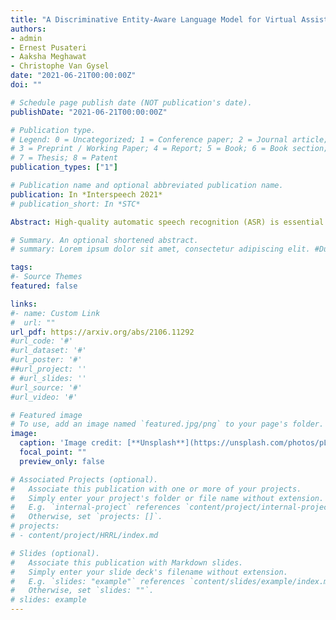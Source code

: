 ```yaml
---
title: "A Discriminative Entity-Aware Language Model for Virtual Assistants"
authors:
- admin
- Ernest Pusateri
- Aaksha Meghawat
- Christophe Van Gysel
date: "2021-06-21T00:00:00Z"
doi: ""

# Schedule page publish date (NOT publication's date).
publishDate: "2021-06-21T00:00:00Z"

# Publication type.
# Legend: 0 = Uncategorized; 1 = Conference paper; 2 = Journal article;
# 3 = Preprint / Working Paper; 4 = Report; 5 = Book; 6 = Book section;
# 7 = Thesis; 8 = Patent
publication_types: ["1"]

# Publication name and optional abbreviated publication name.
publication: In *Interspeech 2021*
# publication_short: In *STC*

Abstract: High-quality automatic speech recognition (ASR) is essential for virtual assistants (VAs) to work well. However, ASR often performs poorly on VA requests containing named entities. In this work, we start from the observation that many ASR errors on named entities are inconsistent with real-world knowledge. We extend previous discriminative n-gram language modeling approaches to incorporate real-world knowledge from a Knowledge Graph (KG), using features that capture entity type-entity and entity-entity relationships. We apply our model through an efficient lattice rescoring process, achieving relative sentence error rate reductions of more than 25% on some synthesized test sets covering less popular entities, with minimal degradation on a uniformly sampled VA test set.

# Summary. An optional shortened abstract.
# summary: Lorem ipsum dolor sit amet, consectetur adipiscing elit. #Duis posuere tellus ac convallis placerat. Proin tincidunt magna #sed ex sollicitudin condimentum.

tags:
#- Source Themes
featured: false

links:
#- name: Custom Link
#  url: ""
url_pdf: https://arxiv.org/abs/2106.11292
#url_code: '#'
#url_dataset: '#'
#url_poster: '#'
##url_project: ''
# #url_slides: ''
#url_source: '#'
#url_video: '#'

# Featured image
# To use, add an image named `featured.jpg/png` to your page's folder. 
image:
  caption: 'Image credit: [**Unsplash**](https://unsplash.com/photos/pLCdAaMFLTE)'
  focal_point: ""
  preview_only: false

# Associated Projects (optional).
#   Associate this publication with one or more of your projects.
#   Simply enter your project's folder or file name without extension.
#   E.g. `internal-project` references `content/project/internal-project/index.md`.
#   Otherwise, set `projects: []`.
# projects:
# - content/project/HRRL/index.md

# Slides (optional).
#   Associate this publication with Markdown slides.
#   Simply enter your slide deck's filename without extension.
#   E.g. `slides: "example"` references `content/slides/example/index.md`.
#   Otherwise, set `slides: ""`.
# slides: example
---
```






